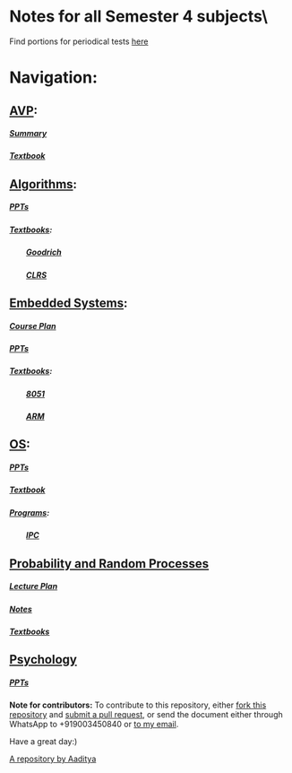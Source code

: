 # Notes for all Semester 4 subjects\

Find portions for periodical tests [here](https://github.com/aaditya47/CSE-Semester-4/blob/master/Portions.MD)

# Navigation:

## [AVP](https://github.com/aaditya47/CSE-Semester-4/tree/master/AVP):
##### [Summary](https://github.com/aaditya47/CSE-Semester-4/tree/master/AVP/Summary)
##### [Textbook](https://github.com/aaditya47/CSE-Semester-4/tree/master/AVP/Textbook)


## [Algorithms](https://github.com/aaditya47/CSE-Semester-4/tree/master/Algorithms):
##### [PPTs](https://github.com/aaditya47/CSE-Semester-4/tree/master/Algorithms/PPTs)
##### [Textbooks](https://github.com/aaditya47/CSE-Semester-4/tree/master/Algorithms/Textbooks):
##### &nbsp;&nbsp;&nbsp;&nbsp;&nbsp;&nbsp;&nbsp;&nbsp; [Goodrich](https://github.com/aaditya47/CSE-Semester-4/blob/master/Algorithms/Textbooks/Algorithm%20Design_%20Foundations%2C%20Analysis%2C%20and%20Internet%20Examples%20%5BGoodrich%20%26%20Tamassia%202001%5D.pdf)
##### &nbsp;&nbsp;&nbsp;&nbsp;&nbsp;&nbsp;&nbsp;&nbsp; [CLRS](https://github.com/aaditya47/CSE-Semester-4/blob/master/Algorithms/Textbooks/clrs.pdf)


## [Embedded Systems](https://github.com/aaditya47/CSE-Semester-4/tree/master/Embedded%20Systems):
##### [Course Plan](https://github.com/aaditya47/CSE-Semester-4/tree/master/Embedded%20Systems/Course%20Plan)
##### [PPTs](https://github.com/aaditya47/CSE-Semester-4/tree/master/Embedded%20Systems/PPTs)
##### [Textbooks](https://github.com/aaditya47/CSE-Semester-4/tree/master/Embedded%20Systems/Textbooks):
##### &nbsp;&nbsp;&nbsp;&nbsp;&nbsp;&nbsp;&nbsp;&nbsp; [8051](https://github.com/aaditya47/CSE-Semester-4/blob/master/Embedded%20Systems/Textbooks/mazidi.pdf)
##### &nbsp;&nbsp;&nbsp;&nbsp;&nbsp;&nbsp;&nbsp;&nbsp; [ARM](https://github.com/aaditya47/CSE-Semester-4/blob/master/Embedded%20Systems/Textbooks/ARM%20System%20on%20Chip%20Architecture.pdf)


## [OS](https://github.com/aaditya47/CSE-Semester-4/tree/master/OS):
##### [PPTs](https://github.com/aaditya47/CSE-Semester-4/tree/master/OS/PPTs)
##### [Textbook](https://github.com/aaditya47/CSE-Semester-4/blob/master/OS/Textbook/Abraham-Silberschatz-Operating-System-Concepts---9th2012.12.pdf)
##### [Programs](https://github.com/aaditya47/CSE-Semester-4/tree/master/OS/System%20Calls%20Programs):
##### &nbsp;&nbsp;&nbsp;&nbsp;&nbsp;&nbsp;&nbsp;&nbsp; [IPC](https://github.com/aaditya47/CSE-Semester-4/tree/master/OS/System%20Calls%20Programs/IPC)


## [Probability and Random Processes](https://github.com/aaditya47/CSE-Semester-4/tree/master/Probability)
##### [Lecture Plan](https://github.com/aaditya47/CSE-Semester-4/tree/master/Probability/Lecture%20Plan)
##### [Notes](https://github.com/aaditya47/CSE-Semester-4/tree/master/Probability/Notes%20(from%20seniors))
##### [Textbooks](https://github.com/aaditya47/CSE-Semester-4/tree/master/Probability/Textbook)


## [Psychology](https://github.com/aaditya47/CSE-Semester-4/tree/master/Psychology)
##### [PPTs](https://github.com/aaditya47/CSE-Semester-4/tree/master/Psychology/PPTs)


**Note for contributors:** To contribute to this repository, either [fork this repository](https://help.github.com/en/github/getting-started-with-github/fork-a-repo) and [submit a pull request](https://help.github.com/en/desktop/contributing-to-projects/creating-a-pull-request), or send the document either through WhatsApp to +919003450840 or [to my email](mailto:uaaditya759@gmail.com).

Have a great day:)

[A repository by Aaditya](https://www.linkedin.com/in/aadityaumashankar/)
